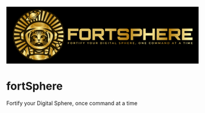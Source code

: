 ![Logo for FORTSPHERE featuring a cat in a gold astronaut helmet surrounded by rays and a planet above, alongside the text 'FORTSPHERE' and the tagline 'Fortify your digital sphere, one command at a time' in gold gradient on a black background.](.github/OTHER/header.png)

# fortSphere

Fortify your Digital Sphere, once command at a time